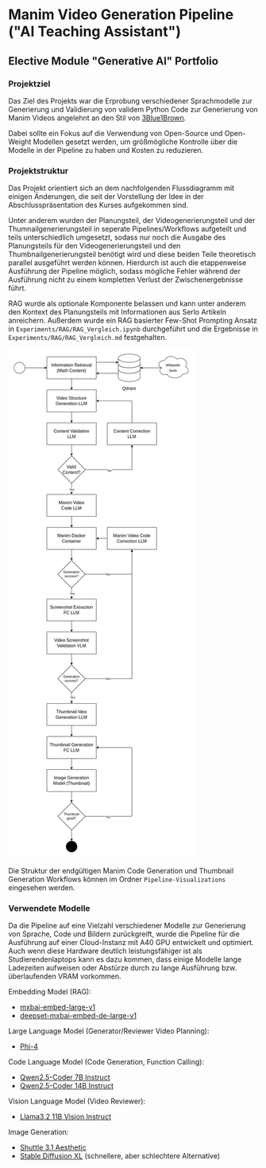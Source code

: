 # Manim Video Generation Pipeline ("AI Teaching Assistant")
## Elective Module "Generative AI" Portfolio

### Projektziel
Das Ziel des Projekts war die Erprobung verschiedener Sprachmodelle zur Generierung und Validierung von validem Python Code zur Generierung von Manim Videos angelehnt an den Stil von [3Blue1Brown](https://www.youtube.com/c/3blue1brown).

Dabei sollte ein Fokus auf die Verwendung von Open-Source und Open-Weight Modellen gesetzt werden, um größmögliche Kontrolle über die Modelle in der Pipeline zu haben und Kosten zu reduzieren.

### Projektstruktur
Das Projekt orientiert sich an dem nachfolgenden Flussdiagramm mit einigen Änderungen, die seit der Vorstellung der Idee in der Abschlusspräsentation des Kurses aufgekommen sind.

Unter anderem wurden der Planungsteil, der Videogenerierungsteil und der Thumnailgenerierungsteil in seperate Pipelines/Workflows aufgeteilt und teils unterschiedlich umgesetzt, sodass nur noch die Ausgabe des Planungsteils für den Videogenerierungsteil und den Thumbnailgenerierungsteil benötigt wird und diese beiden Teile theoretisch parallel ausgeführt werden können. Hierdurch ist auch die etappenweise Ausführung der Pipeline möglich, sodass mögliche Fehler während der Ausführung nicht zu einem kompletten Verlust der Zwischenergebnisse führt.

RAG wurde als optionale Komponente belassen und kann unter anderem den Kontext des Planungsteils mit Informationen aus Serlo Artikeln anreichern. Außerdem wurde ein RAG basierter Few-Shot Prompting Ansatz in `Experiments/RAG/RAG_Vergleich.ipynb` durchgeführt und die Ergebnisse in `Experiments/RAG/RAG_Vergleich.md` festgehalten.

![Flow](Assets/Images/FlowChart.png)

Die Struktur der endgültigen Manim Code Generation und Thumbnail Generation Workflows können im Ordner `Pipeline-Visualizations` eingesehen werden.

### Verwendete Modelle
Da die Pipeline auf eine Vielzahl verschiedener Modelle zur Generierung von Sprache, Code und Bildern zurückgreift, wurde die Pipeline für die Ausführung auf einer Cloud-Instanz mit A40 GPU entwickelt und optimiert. Auch wenn diese Hardware deutlich leistungsfähiger ist als Studierendenlaptops kann es dazu kommen, dass einige Modelle lange Ladezeiten aufweisen oder Abstürze durch zu lange Ausführung bzw. überlaufenden VRAM vorkommen.

Embedding Model (RAG):
- [mxbai-embed-large-v1](https://huggingface.co/mixedbread-ai/mxbai-embed-large-v1)
- [deepset-mxbai-embed-de-large-v1](https://huggingface.co/mixedbread-ai/deepset-mxbai-embed-de-large-v1)

Large Language Model (Generator/Reviewer Video Planning):
- [Phi-4](https://huggingface.co/microsoft/phi-4)

Code Language Model (Code Generation, Function Calling):
- [Qwen2.5-Coder 7B Instruct](https://huggingface.co/Qwen/Qwen2.5-Coder-7B-Instruct)
- [Qwen2.5-Coder 14B Instruct](https://huggingface.co/Qwen/Qwen2.5-Coder-14B-Instruct)

Vision Language Model (Video Reviewer):
- [Llama3.2 11B Vision Instruct](https://huggingface.co/meta-llama/Llama-3.2-11B-Vision-Instruct)

Image Generation:
- [Shuttle 3.1 Aesthetic](https://huggingface.co/shuttleai/shuttle-3.1-aesthetic)
- [Stable Diffusion XL](https://huggingface.co/stabilityai/stable-diffusion-xl-base-1.0)  (schnellere, aber schlechtere Alternative)
